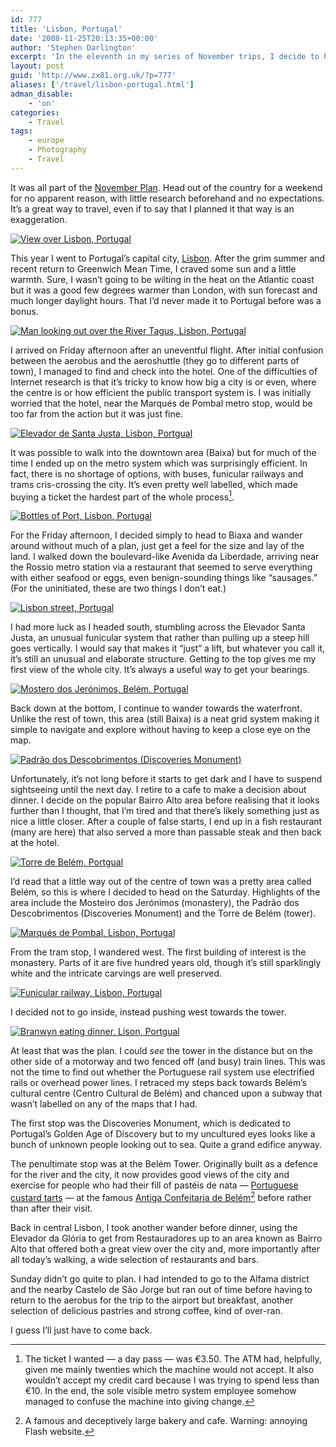 ```yaml
---
id: 777
title: 'Lisbon, Portugal'
date: '2008-11-25T20:13:35+00:00'
author: 'Stephen Darlington'
excerpt: 'In the eleventh in my series of November trips, I decide to head to Portugal''s capital city, Lisbon.'
layout: post
guid: 'http://www.zx81.org.uk/?p=777'
aliases: ['/travel/lisbon-portugal.html']
adman_disable:
    - 'on'
categories:
    - Travel
tags:
    - europe
    - Photography
    - Travel
---
```


It was all part of the [November Plan](http://www.zx81.org.uk/blog/the-november-plan.html). Head out of the country for a weekend for no apparent reason, with little research beforehand and no expectations. It’s a great way to travel, even if to say that I planned it that way is an exaggeration.

[![View over Lisbon, Portugal](https://i0.wp.com/farm5.staticflickr.com/4132/5175788563_2c8c183e2a.jpg?resize=500%2C333)](http://www.flickr.com/photos/stephendarlington/5175788563/ "View over Lisbon, Portugal by stephendarlington, on Flickr")

This year I went to Portugal’s capital city, [Lisbon](http://wikitravel.org/en/Lisbon). After the grim summer and recent return to Greenwich Mean Time, I craved some sun and a little warmth. Sure, I wasn’t going to be wilting in the heat on the Atlantic coast but it was a good few degrees warmer than London, with sun forecast and much longer daylight hours. That I’d never made it to Portugal before was a bonus.

[![Man looking out over the River Tagus, Lisbon, Portugal](https://i0.wp.com/farm5.staticflickr.com/4083/5176424550_c50cf19136.jpg?resize=500%2C333)](http://www.flickr.com/photos/stephendarlington/5176424550/ "Man looking out over the River Tagus, Lisbon, Portugal by stephendarlington, on Flickr")

I arrived on Friday afternoon after an uneventful flight. After initial confusion between the aerobus and the aeroshuttle (they go to different parts of town), I managed to find and check into the hotel. One of the difficulties of Internet research is that it’s tricky to know how big a city is or even, where the centre is or how efficient the public transport system is. I was initially worried that the hotel, near the Marqués de Pombal metro stop, would be too far from the action but it was just fine.

[![Elevador de Santa Justa, Lisbon, Portgual](https://i0.wp.com/farm5.staticflickr.com/4147/5176394598_fe3c707795.jpg?resize=500%2C333)](http://www.flickr.com/photos/stephendarlington/5176394598/ "Elevador de Santa Justa, Lisbon, Portgual by stephendarlington, on Flickr")

It was possible to walk into the downtown area (Baixa) but for much of the time I ended up on the metro system which was surprisingly efficient. In fact, there is no shortage of options, with buses, funicular railways and trams cris-crossing the city. It’s even pretty well labelled, which made buying a ticket the hardest part of the whole process[^1].

[![Bottles of Port, Lisbon, Portugal](https://i0.wp.com/farm5.staticflickr.com/4084/5176395210_8f51099614.jpg?resize=500%2C333)](http://www.flickr.com/photos/stephendarlington/5176395210/ "Bottles of Port, Lisbon, Portugal by stephendarlington, on Flickr")

For the Friday afternoon, I decided simply to head to Biaxa and wander around without much of a plan, just get a feel for the size and lay of the land. I walked down the boulevard-like Avenida da Liberdade, arriving near the Rossio metro station via a restaurant that seemed to serve everything with either seafood or eggs, even benign-sounding things like “sausages.” (For the uninitiated, these are two things I don’t eat.)

[![Lisbon street, Portugal](https://i0.wp.com/farm5.staticflickr.com/4103/5176395838_176a76f5f9.jpg?resize=500%2C333)](http://www.flickr.com/photos/stephendarlington/5176395838/ "Lisbon street, Portugal by stephendarlington, on Flickr")

I had more luck as I headed south, stumbling across the Elevador Santa Justa, an unusual funicular system that rather than pulling up a steep hill goes vertically. I would say that makes it “just” a lift, but whatever you call it, it’s still an unusual and elaborate structure. Getting to the top gives me my first view of the whole city. It’s always a useful way to get your bearings.

[![Mostero dos Jerónimos, Belém, Portugal](https://i0.wp.com/farm5.staticflickr.com/4089/5176396452_8bdee79a98.jpg?resize=500%2C333)](http://www.flickr.com/photos/stephendarlington/5176396452/ "Mostero dos Jerónimos, Belém, Portugal by stephendarlington, on Flickr")

Back down at the bottom, I continue to wander towards the waterfront. Unlike the rest of town, this area (still Baixa) is a neat grid system making it simple to navigate and explore without having to keep a close eye on the map.

[![Padrão dos Descobrimentos (Discoveries Monument)](https://i0.wp.com/farm5.staticflickr.com/4091/5175791387_9a0c9802ec.jpg?resize=333%2C500)](http://www.flickr.com/photos/stephendarlington/5175791387/ "Padrão dos Descobrimentos (Discoveries Monument) by stephendarlington, on Flickr")

Unfortunately, it’s not long before it starts to get dark and I have to suspend sightseeing until the next day. I retire to a cafe to make a decision about dinner. I decide on the popular Bairro Alto area before realising that it looks further than I thought, that I’m tired and that there’s likely something just as nice a little closer. After a couple of false starts, I end up in a fish restaurant (many are here) that also served a more than passable steak and then back at the hotel.

[![Torre de Belém, Portgual](https://i0.wp.com/farm5.staticflickr.com/4144/5175791851_9a193be454.jpg?resize=500%2C333)](http://www.flickr.com/photos/stephendarlington/5175791851/ "Torre de Belém, Portgual by stephendarlington, on Flickr")

I’d read that a little way out of the centre of town was a pretty area called Belém, so this is where I decided to head on the Saturday. Highlights of the area include the Mosteiro dos Jerónimos (monastery), the Padrão dos Descobrimentos (Discoveries Monument) and the Torre de Belém (tower).

[![Marqués de Pombal, Lisbon, Portugal](https://i0.wp.com/farm5.staticflickr.com/4148/5175792309_7400471b22.jpg?resize=500%2C333)](http://www.flickr.com/photos/stephendarlington/5175792309/ "Marqués de Pombal, Lisbon, Portugal by stephendarlington, on Flickr")

From the tram stop, I wandered west. The first building of interest is the monastery. Parts of it are five hundred years old, though it’s still sparklingly white and the intricate carvings are well preserved.

[![Funicular railway, Lisbon, Portugal](https://i0.wp.com/farm5.staticflickr.com/4088/5176398638_96ecaa70cf.jpg?resize=500%2C333)](http://www.flickr.com/photos/stephendarlington/5176398638/ "Funicular railway, Lisbon, Portugal by stephendarlington, on Flickr")

I decided not to go inside, instead pushing west towards the tower.

[![Branwyn eating dinner, Lison, Portgual](https://i0.wp.com/farm5.staticflickr.com/4106/5176430150_86f81693fb.jpg?resize=333%2C500)](http://www.flickr.com/photos/stephendarlington/5176430150/ "Branwyn eating dinner, Lison, Portgual by stephendarlington, on Flickr")

At least that was the plan. I could *see* the tower in the distance but on the other side of a motorway and two fenced off (and busy) train lines. This was not the time to find out whether the Portuguese rail system use electrified rails or overhead power lines. I retraced my steps back towards Belém’s cultural centre (Centro Cultural de Belém) and chanced upon a subway that wasn’t labelled on any of the maps that I had.

The first stop was the Discoveries Monument, which is dedicated to Portugal’s Golden Age of Discovery but to my uncultured eyes looks like a bunch of unknown people looking out to sea. Quite a grand edifice anyway.

The penultimate stop was at the Belém Tower. Originally built as a defence for the river and the city, it now provides good views of the city and exercise for people who had their fill of pastéis de nata — [Portuguese custard tarts](http://www.algarvebuzz.com/pasties-de-nata-portuguese-custard-tarts/) — at the famous [Antiga Confeitaria de Belém](http://www.pasteisdebelem.pt/)[^2] before rather than after their visit.

Back in central Lisbon, I took another wander before dinner, using the Elevador da Glória to get from Restauradores up to an area known as Bairro Alto that offered both a great view over the city and, more importantly after all today’s walking, a wide selection of restaurants and bars.

Sunday didn’t go quite to plan. I had intended to go to the Alfama district and the nearby Castelo de São Jorge but ran out of time before having to return to the aerobus for the trip to the airport but breakfast, another selection of delicious pastries and strong coffee, kind of over-ran.

I guess I’ll just have to come back.
[^1]: The ticket I wanted — a day pass — was €3.50. The ATM had, helpfully, given me mainly twenties which the machine would not accept. It also wouldn’t accept my credit card because I was trying to spend less than €10. In the end, the sole visible metro system employee somehow managed to confuse the machine into giving change.
[^2]: A famous and deceptively large bakery and cafe. Warning: annoying Flash website.

